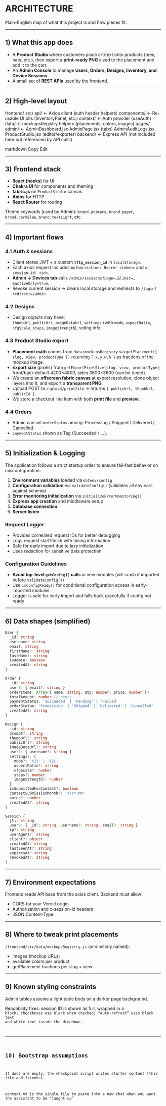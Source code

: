 # ARCHITECTURE

Plain-English map of what this project is and how pieces fit.

---

## 1) What this app does

- A **Product Studio** where customers place art/text onto products (tees, hats, etc.), then export a **print-ready PNG** sized to the placement and add it to the cart.
- An **Admin Console** to manage **Users, Orders, Designs, Inventory, and Device Sessions**.
- A small set of **REST APIs** used by the frontend.

---

## 2) High-level layout

frontend/
src/
api/ ← Axios client (auth header helpers)
components/ ← Re-usable UI bits (InventoryPanel, etc.)
context/ ← Auth provider (useAuth)
data/ ← mockupsRegistry helpers (placements, colors, images)
pages/
admin/ ← AdminDashboard.jsx
AdminPage.jsx (tabs)
AdminAuditLogs.jsx
ProductStudio.jsx (editor/exporter)
backend/ ← Express API (not included here but referenced by API calls)

markdown
Copy
Edit

---

## 3) Frontend stack

- **React (hooks)** for UI
- **Chakra UI** for components and theming
- **fabric.js** on `ProductStudio` canvas
- **Axios** for HTTP
- **React Router** for routing

Theme keywords (used by Admin): `brand.primary`, `brand.paper`, `brand.cardBlue`, `brand.textLight`, etc.

---

## 4) Important flows

### 4.1 Auth & sessions
- Client stores JWT + a custom **`tftp_session_id`** in `localStorage`.
- Each axios request includes `Authorization: Bearer <token>` and `x-session-id: <id>`.
- **Admin → Devices tab** calls `/admin/sessions?page=…&limit=…&activeOnly=true`.
- Revoke current session → clears local storage and redirects to `/login?redirect=/admin`.

### 4.2 Designs
- Design objects may have:  
  `thumbUrl`, `publicUrl`, `imageDataUrl`, `settings` (with `mode`, `aspectRatio`, `cfgScale`, `steps`, `imageStrength`), voting info.

### 4.3 Product Studio export
- **Placement math** comes from `data/mockupsRegistry` via `getPlacement({ slug, view, productType })` returning `{ x,y,w,h }` as fractions of the mockup image.
- **Export size** (pixels) from `getExportPixelSize(slug, view, productType)`; front/back default 4200×4800, sides 3600×3600 (can be tuned).
- We create an **offscreen fabric canvas** at export resolution, clone object layers into it, and export a **transparent PNG**.
- Upload POST to `/upload/printfile` → returns `{ publicUrl, thumbUrl, publicId }`.
- We store a checkout line item with both **print file** and **preview**.

### 4.4 Orders
- Admin can set `orderStatus` among: Processing / Shipped / Delivered / Cancelled.
- `paymentStatus` shown as Tag (Succeeded / …).

---

## 5) Initialization & Logging

The application follows a strict startup order to ensure fail-fast behavior on misconfiguration:

1. **Environment variables** loaded via `dotenv/config`
2. **Configuration validation** via `validateConfig()` (validates all env vars against schema)
3. **Error monitoring initialization** via `initializeErrorMonitoring()`
4. **Express app creation** and middleware setup
5. **Database connection**
6. **Server listen**

### Request Logger
- Provides correlated request IDs for better debugging
- Logs request start/finish with timing information
- Safe for early import due to lazy initialization
- Uses redaction for sensitive data protection

### Configuration Guidelines
- **Avoid top-level `getConfig()` calls** in new modules (will crash if imported before `validateConfig()`)
- Use `isConfigReady()` for conditional configuration access in early-imported modules
- Logger is safe for early import and falls back gracefully if config not ready

---

## 6) Data shapes (simplified)

```ts
User {
  _id: string
  username: string
  email: string
  firstName?: string
  lastName?: string
  isAdmin: boolean
  createdAt: string
}

Order {
  _id: string
  user?: { email?: string }
  orderItems: Array<{ name: string; qty: number; price: number }>
  totalAmount: number // cents
  paymentStatus: 'Succeeded' | 'Pending' | 'Failed'
  orderStatus: 'Processing' | 'Shipped' | 'Delivered' | 'Cancelled'
  createdAt: string
}

Design {
  _id: string
  prompt?: string
  thumbUrl?: string
  publicUrl?: string
  imageDataUrl?: string
  user?: { username?: string }
  settings?: {
    mode?: 't2i' | 'i2i'
    aspectRatio?: string
    cfgScale?: number
    steps?: number
    imageStrength?: number
  }
  isSubmittedForContest?: boolean
  contestSubmissionMonth?: 'YYYY-MM'
  votes?: number
  createdAt?: string
}

Session {
  jti: string
  user?: { _id?: string; username?: string; email?: string }
  ip?: string
  userAgent?: string
  client?: object
  createdAt: string
  lastSeenAt?: string
  expiresAt: string
  revokedAt?: string
}
```

---

## 7) Environment expectations
Frontend reads API base from the axios client. Backend must allow:

- CORS for your Vercel origin
- Authorization and x-session-id headers
- JSON Content-Type

---

## 8) Where to tweak print placements
`/frontend/src/data/mockupsRegistry.js` (or similarly named):

- images (mockup URLs)
- available colors per product
- getPlacement fractions per slug + view

---

## 9) Known styling constraints
Admin tables assume a light table body on a darker page background.

Readability fixes: session ID is shown as full, wrapped in a <Code> block; checkboxes use black when checked; “Auto-refresh” uses black text and white text inside the dropdown.

---

## 10) Bootstrap assumptions
If docs are empty, the checkpoint script writes starter content (this file and friends).

context.md is the single file to paste into a new chat when you want the assistant to be “caught up”
